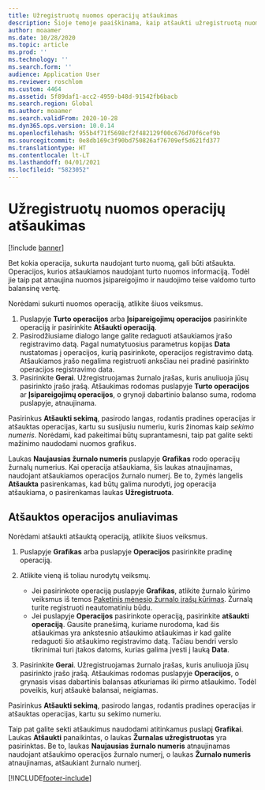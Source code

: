 ```yaml
---
title: Užregistruotų nuomos operacijų atšaukimas
description: Šioje temoje paaiškinama, kaip atšaukti užregistruotą nuomos operaciją. Bet kokia operacija, sukurta naudojant turto nuomą, gali būti atšaukta.
author: moaamer
ms.date: 10/28/2020
ms.topic: article
ms.prod: ''
ms.technology: ''
ms.search.form: ''
audience: Application User
ms.reviewer: roschlom
ms.custom: 4464
ms.assetid: 5f89daf1-acc2-4959-b48d-91542fb6bacb
ms.search.region: Global
ms.author: moaamer
ms.search.validFrom: 2020-10-28
ms.dyn365.ops.version: 10.0.14
ms.openlocfilehash: 955b4f71f5698cf2f482129f00c676d70f6cef9b
ms.sourcegitcommit: 0e8db169c3f90bd750826af76709ef5d621fd377
ms.translationtype: HT
ms.contentlocale: lt-LT
ms.lasthandoff: 04/01/2021
ms.locfileid: "5823052"
---
```

# <a name="reverse-posted-lease-transactions"></a>Užregistruotų nuomos operacijų atšaukimas

[!include [banner](../includes/banner.md)]

Bet kokia operacija, sukurta naudojant turto nuomą, gali būti atšaukta. Operacijos, kurios atšaukiamos naudojant turto nuomos informaciją. Todėl jie taip pat atnaujina nuomos įsipareigojimo ir naudojimo teise valdomo turto balansinę vertę.

Norėdami sukurti nuomos operaciją, atlikite šiuos veiksmus.

1. Puslapyje **Turto operacijos** arba **Įsipareigojimų operacijos** pasirinkite operaciją ir pasirinkite **Atšaukti operaciją**.
2. Pasirodžiusiame dialogo lange galite redaguoti atšaukiamos įrašo registravimo datą. Pagal numatytuosius parametrus kopijas **Data** nustatomas į operacijos, kurią pasirinkote, operacijos registravimo datą. Atšaukiamos įrašo negalima registruoti anksčiau nei pradinė pasirinkto operacijos registravimo data.
3. Pasirinkite **Gerai**. Užregistruojamas žurnalo įrašas, kuris anuliuoja jūsų pasirinkto įrašo įrašą. Atšaukimas rodomas puslapyje **Turto operacijos** ar **Įsipareigojimų operacijos**, o grynoji dabartinio balanso suma, rodoma puslapyje, atnaujinama.

Pasirinkus **Atšaukti sekimą**, pasirodo langas, rodantis pradines operacijas ir atšauktas operacijas, kartu su susijusiu numeriu, kuris žinomas kaip *sekimo numeris*. Norėdami, kad pakeitimai būtų suprantamesni, taip pat galite sekti mažinimo naudodami nuomos grafikus.

Laukas **Naujausias žurnalo numeris** puslapyje **Grafikas** rodo operacijų žurnalų numerius. Kai operacija atšaukiama, šis laukas atnaujinamas, naudojant atšaukiamos operacijos žurnalo numerį. Be to, žymės langelis **Atšaukta** pasirenkamas, kad būtų galima nurodyti, jog operacija atšaukiama, o pasirenkamas laukas **Užregistruota**.

## <a name="revoke-a-reversed-transaction"></a>Atšauktos operacijos anuliavimas

Norėdami atšaukti atšauktą operaciją, atlikite šiuos veiksmus.

1. Puslapyje **Grafikas** arba puslapyje **Operacijos** pasirinkite pradinę operaciją.
2. Atlikite vieną iš toliau nurodytų veiksmų.

    - Jei pasirinkote operaciją puslapyje **Grafikas**, atlikite žurnalo kūrimo veiksmus iš temos [Paketinis mėnesio žurnalo įrašų kūrimas](create-monthly-journals-batch.md). Žurnalą turite registruoti neautomatiniu būdu.
    - Jei puslapyje **Operacijos** pasirinkote operaciją, pasirinkite **atšaukti operaciją**. Gausite pranešimą, kuriame nurodoma, kad šis atšaukimas yra ankstesnio atšaukimo atšaukimas ir kad galite redaguoti šio atšaukimo registravimo datą. Tačiau bendri verslo tikrinimai turi įtakos datoms, kurias galima įvesti į lauką **Data**. 

3. Pasirinkite **Gerai**. Užregistruojamas žurnalo įrašas, kuris anuliuoja jūsų pasirinkto įrašo įrašą. Atšaukimas rodomas puslapyje **Operacijos**, o grynasis visas dabartinis balansas atkuriamas iki pirmo atšaukimo. Todėl poveikis, kurį atšaukė balansai, neigiamas.

Pasirinkus **Atšaukti sekimą**, pasirodo langas, rodantis pradines operacijas ir atšauktas operacijas, kartu su sekimo numeriu.

Taip pat galite sekti atšaukimus naudodami atitinkamus puslapį **Grafikai**. Laukas **Atšaukti** panaikintas, o laukas **Žurnalas užregistruotas** yra pasirinktas. Be to, laukas **Naujausias žurnalo numeris** atnaujinamas naudojant atšaukimo operacijos žurnalo numerį, o laukas **Žurnalo numeris** atnaujinamas, atšaukiant žurnalo numerį.


[!INCLUDE[footer-include](../../includes/footer-banner.md)]